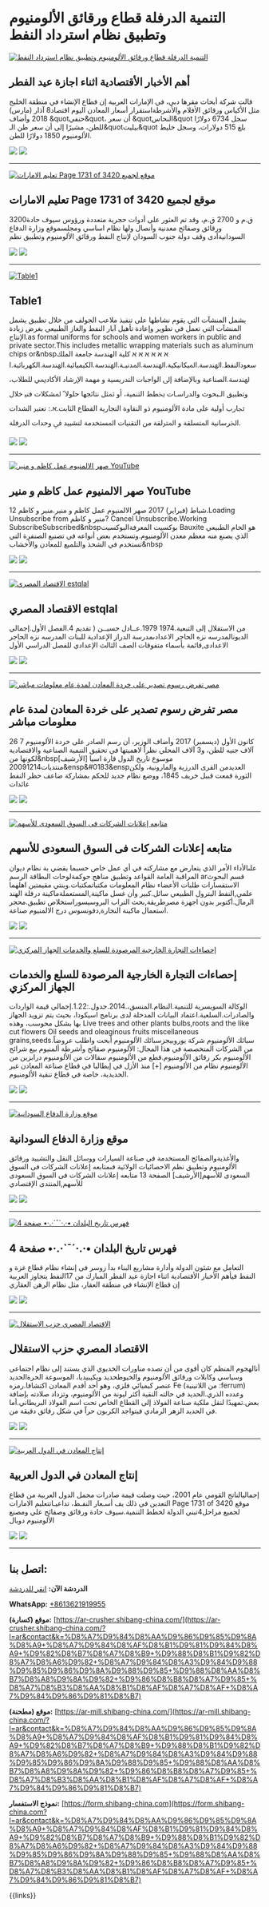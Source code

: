 # التنمية الدرفلة قطاع ورقائق الألومنيوم وتطبيق نظام استرداد النفط

<a href="https://swt.shibang-china.com/?n=lxq&l=ar&img&k=%D8%A7%D9%84%D8%AA%D9%86%D9%85%D9%8A%D8%A9+%D8%A7%D9%84%D8%AF%D8%B1%D9%81%D9%84%D8%A9+%D9%82%D8%B7%D8%A7%D8%B9+%D9%88%D8%B1%D9%82%D8%A7%D8%A6%D9%82+%D8%A7%D9%84%D8%A3%D9%84%D9%88%D9%85%D9%86%D9%8A%D9%88%D9%85+%D9%88%D8%AA%D8%B7%D8%A8%D9%8A%D9%82+%D9%86%D8%B8%D8%A7%D9%85+%D8%A7%D8%B3%D8%AA%D8%B1%D8%AF%D8%A7%D8%AF+%D8%A7%D9%84%D9%86%D9%81%D8%B7" target="_blank">![التنمية الدرفلة قطاع ورقائق الألومنيوم وتطبيق نظام استرداد النفط](http://static.shibang-china.com/all-800x300/1149.jpg)</a>

## أهم الأخبار الأقتصادية اثناء اجازة عيد الفطر
قالت شركة أبحاث مقرها دبي، في الإمارات العربية إن قطاع الإنشاء في منطقة الخليج مثل الأكياس ورقائق الأفلام والأشرطةاستقرار أسعار المعادن اليوم اقتصاد8 آذار (مارس) 2018 وأضاف &quotحنفي&quot، أن سعر &quotالنحاس&quot سجل 6734 دولارًا للطن، مشيرًا إلى أن سعر طن الـ&quotبيليت&quot بلغ 515 دولارات، وسجل خليط الألومنيوم 1850 دولارًا للطن.


<a href="https://whatsapp.shibangsoft.com/WhatsApp.php" target="_blank" title="WhatsApp">![](http://static.shibang-china.com/icon/whatsapp.png)</a> <a href="https://swt.shibang-china.com/?n=lxq&l=ar&icon&k=%D8%A7%D9%84%D8%AA%D9%86%D9%85%D9%8A%D8%A9+%D8%A7%D9%84%D8%AF%D8%B1%D9%81%D9%84%D8%A9+%D9%82%D8%B7%D8%A7%D8%B9+%D9%88%D8%B1%D9%82%D8%A7%D8%A6%D9%82+%D8%A7%D9%84%D8%A3%D9%84%D9%88%D9%85%D9%86%D9%8A%D9%88%D9%85+%D9%88%D8%AA%D8%B7%D8%A8%D9%8A%D9%82+%D9%86%D8%B8%D8%A7%D9%85+%D8%A7%D8%B3%D8%AA%D8%B1%D8%AF%D8%A7%D8%AF+%D8%A7%D9%84%D9%86%D9%81%D8%B7" target="_blank">![](http://static.shibang-china.com/icon/chat-ar.png)</a>

---

<a href="https://swt.shibang-china.com/?n=lxq&l=ar&img&k=%D8%A7%D9%84%D8%AA%D9%86%D9%85%D9%8A%D8%A9+%D8%A7%D9%84%D8%AF%D8%B1%D9%81%D9%84%D8%A9+%D9%82%D8%B7%D8%A7%D8%B9+%D9%88%D8%B1%D9%82%D8%A7%D8%A6%D9%82+%D8%A7%D9%84%D8%A3%D9%84%D9%88%D9%85%D9%86%D9%8A%D9%88%D9%85+%D9%88%D8%AA%D8%B7%D8%A8%D9%8A%D9%82+%D9%86%D8%B8%D8%A7%D9%85+%D8%A7%D8%B3%D8%AA%D8%B1%D8%AF%D8%A7%D8%AF+%D8%A7%D9%84%D9%86%D9%81%D8%B7" target="_blank">![تعليم الامارات Page 1731 of 3420 موقع لجميع](http://static.shibang-china.com/all-800x300/1282.jpg)</a>

## تعليم الامارات Page 1731 of 3420 موقع لجميع
3200ق.م و 2700 ق.م، وقد تم العثور على أدوات حجرية متعددة ورؤوس سيوف حادة ورقائق وصفائح معدنية وأنصال ولها نظام اساسي ومجلسموقع وزارة الدفاع السودانيةأدى وقف دولة جنوب السودان لإنتاج النفط ورقائق الألومنيوم وتطبيق نظم


<a href="https://whatsapp.shibangsoft.com/WhatsApp.php" target="_blank" title="WhatsApp">![](http://static.shibang-china.com/icon/whatsapp.png)</a> <a href="https://swt.shibang-china.com/?n=lxq&l=ar&icon&k=%D8%A7%D9%84%D8%AA%D9%86%D9%85%D9%8A%D8%A9+%D8%A7%D9%84%D8%AF%D8%B1%D9%81%D9%84%D8%A9+%D9%82%D8%B7%D8%A7%D8%B9+%D9%88%D8%B1%D9%82%D8%A7%D8%A6%D9%82+%D8%A7%D9%84%D8%A3%D9%84%D9%88%D9%85%D9%86%D9%8A%D9%88%D9%85+%D9%88%D8%AA%D8%B7%D8%A8%D9%8A%D9%82+%D9%86%D8%B8%D8%A7%D9%85+%D8%A7%D8%B3%D8%AA%D8%B1%D8%AF%D8%A7%D8%AF+%D8%A7%D9%84%D9%86%D9%81%D8%B7" target="_blank">![](http://static.shibang-china.com/icon/chat-ar.png)</a>

---

<a href="https://swt.shibang-china.com/?n=lxq&l=ar&img&k=%D8%A7%D9%84%D8%AA%D9%86%D9%85%D9%8A%D8%A9+%D8%A7%D9%84%D8%AF%D8%B1%D9%81%D9%84%D8%A9+%D9%82%D8%B7%D8%A7%D8%B9+%D9%88%D8%B1%D9%82%D8%A7%D8%A6%D9%82+%D8%A7%D9%84%D8%A3%D9%84%D9%88%D9%85%D9%86%D9%8A%D9%88%D9%85+%D9%88%D8%AA%D8%B7%D8%A8%D9%8A%D9%82+%D9%86%D8%B8%D8%A7%D9%85+%D8%A7%D8%B3%D8%AA%D8%B1%D8%AF%D8%A7%D8%AF+%D8%A7%D9%84%D9%86%D9%81%D8%B7" target="_blank">![Table1](http://static.shibang-china.com/all-800x300/392.jpg)</a>

## Table1
يشمل المنشآت التي يقوم نشاطها على تنفيذ ملاعب الجولف من خلال تطبيق يشمل المنشآت التي تعمل في تطوير وإعادة تأهيل آبار النفط والغاز الطبيعي بغرض زيادة الإنتاج.as formal uniforms for schools and women workers in public and private sector.This includes metallic wrapping materials such as aluminum chips or&nbspא א א א א א كلية الهندسة جامعة الملك سعودﺍﻟﻨﻔﻂ.ﺍﳍﻨﺪﺳﺔ.ﺍﳌﻴﻜﺎﻧﻴﻜﻴﺔ.ﺍﳍﻨﺪﺳﺔ.ﺍﳌﺪﻧﻴـﺔ.ﺍﳍﻨﺪﺳﺔ.ﺍﻟﻜﻴﻤﻴﺎﺋﻴﺔ.ﺍﳍﻨﺪﺳﺔ.ﺍﻟﻜﻬﺮﺑﺎﺋﻴﺔ.ﺍﳍﻨﺪﺳﺔ.ﺍﻟﺼﻨﺎﻋﻴﺔ ﻭﺑﺎﻹﺿﺎﻓﺔ ﺇﱃ ﺍﻟﻮﺍﺟﺒﺎﺕ ﺍﻟﺘﺪﺭﻳﺴﻴﺔ ﻭ ﻣﻬﻤﺔ ﺍﻹﺭﺷﺎﺩ ﺍﻷﻛﺎﺩﳝﻲ ﻟﻠﻄﻼﺏ، ﻭﺗﻄﺒﻴﻖ ﺍﻟـﺒﺤﻮﺙ ﻭﺍﻟﺪﺭﺍﺳـﺎﺕ ﲞﻄﻂ ﺍﻟﺘﻨﻤﻴﺔ، ﺃﻭ ﲤﺜﻞ ﻧﺘﺎﺋﺠﻬﺎ ﺣﻠﻮﻻﹰ ﳌﺸﻜﻼﺕ ﻓﻨﻴ ﺧﻼﻝ ﲡﺎﺭﺏ ﺃﻭﻟﻴﺔ ﻋﻠﻰ ﻣﺎﺩﺓ ﺍﻷﻟﻮﻣﻨﻴﻮﻡ ﺫﻭ ﺍﻟﻨﻘﺎﻭﺓ ﺍﻟﺘﺠﺎﺭﻳﺔ ﺍﻟﻘﻄﺎﻉ ﺍﻟﺜﺎﺑﺖ.א.: ﺗﻌﺘﱪ ﺍﻟﺸﺪﺍﺕ ﺍﳋﺮﺳﺎﻧﻴﺔ ﺍﳌﺘﺴﻠﻘﺔ ﻭ ﺍﳌﱰﻟﻘﺔ ﻣﻦ ﺍﻟﺘﻘﻨﻴﺎﺕ ﺍﳌﺴﺘﺨﺪﻣﺔ ﻟﺘﺸﻴﻴﺪ ﰲ ﻭﺣﺪﺍﺕ ﺍﻟﺪﺭﻓﻠﺔ.


<a href="https://whatsapp.shibangsoft.com/WhatsApp.php" target="_blank" title="WhatsApp">![](http://static.shibang-china.com/icon/whatsapp.png)</a> <a href="https://swt.shibang-china.com/?n=lxq&l=ar&icon&k=%D8%A7%D9%84%D8%AA%D9%86%D9%85%D9%8A%D8%A9+%D8%A7%D9%84%D8%AF%D8%B1%D9%81%D9%84%D8%A9+%D9%82%D8%B7%D8%A7%D8%B9+%D9%88%D8%B1%D9%82%D8%A7%D8%A6%D9%82+%D8%A7%D9%84%D8%A3%D9%84%D9%88%D9%85%D9%86%D9%8A%D9%88%D9%85+%D9%88%D8%AA%D8%B7%D8%A8%D9%8A%D9%82+%D9%86%D8%B8%D8%A7%D9%85+%D8%A7%D8%B3%D8%AA%D8%B1%D8%AF%D8%A7%D8%AF+%D8%A7%D9%84%D9%86%D9%81%D8%B7" target="_blank">![](http://static.shibang-china.com/icon/chat-ar.png)</a>

---

<a href="https://swt.shibang-china.com/?n=lxq&l=ar&img&k=%D8%A7%D9%84%D8%AA%D9%86%D9%85%D9%8A%D8%A9+%D8%A7%D9%84%D8%AF%D8%B1%D9%81%D9%84%D8%A9+%D9%82%D8%B7%D8%A7%D8%B9+%D9%88%D8%B1%D9%82%D8%A7%D8%A6%D9%82+%D8%A7%D9%84%D8%A3%D9%84%D9%88%D9%85%D9%86%D9%8A%D9%88%D9%85+%D9%88%D8%AA%D8%B7%D8%A8%D9%8A%D9%82+%D9%86%D8%B8%D8%A7%D9%85+%D8%A7%D8%B3%D8%AA%D8%B1%D8%AF%D8%A7%D8%AF+%D8%A7%D9%84%D9%86%D9%81%D8%B7" target="_blank">![صهر الالمنيوم عمل كاظم و منير YouTube](http://static.shibang-china.com/all-800x300/408.jpg)</a>

## صهر الالمنيوم عمل كاظم و منير YouTube
12 شباط (فبراير) 2017 صهر الالمنيوم عمل كاظم و منير.منير و كاظم.Loading Unsubscribe from منير و كاظم? Cancel Unsubscribe.Working SubscribeSubscribed&nbspبوكسيت المعرفةالبوكسيت Bauxite هو الخام الطبيعي الذي يصنع منه معظم معدن الألومنيوم.وتستخدم بعض أنواعه في تصنيع الصنفرة التي تستخدم في الشحذ والتلميع للمعادن والأخشاب&nbsp


<a href="https://whatsapp.shibangsoft.com/WhatsApp.php" target="_blank" title="WhatsApp">![](http://static.shibang-china.com/icon/whatsapp.png)</a> <a href="https://swt.shibang-china.com/?n=lxq&l=ar&icon&k=%D8%A7%D9%84%D8%AA%D9%86%D9%85%D9%8A%D8%A9+%D8%A7%D9%84%D8%AF%D8%B1%D9%81%D9%84%D8%A9+%D9%82%D8%B7%D8%A7%D8%B9+%D9%88%D8%B1%D9%82%D8%A7%D8%A6%D9%82+%D8%A7%D9%84%D8%A3%D9%84%D9%88%D9%85%D9%86%D9%8A%D9%88%D9%85+%D9%88%D8%AA%D8%B7%D8%A8%D9%8A%D9%82+%D9%86%D8%B8%D8%A7%D9%85+%D8%A7%D8%B3%D8%AA%D8%B1%D8%AF%D8%A7%D8%AF+%D8%A7%D9%84%D9%86%D9%81%D8%B7" target="_blank">![](http://static.shibang-china.com/icon/chat-ar.png)</a>

---

<a href="https://swt.shibang-china.com/?n=lxq&l=ar&img&k=%D8%A7%D9%84%D8%AA%D9%86%D9%85%D9%8A%D8%A9+%D8%A7%D9%84%D8%AF%D8%B1%D9%81%D9%84%D8%A9+%D9%82%D8%B7%D8%A7%D8%B9+%D9%88%D8%B1%D9%82%D8%A7%D8%A6%D9%82+%D8%A7%D9%84%D8%A3%D9%84%D9%88%D9%85%D9%86%D9%8A%D9%88%D9%85+%D9%88%D8%AA%D8%B7%D8%A8%D9%8A%D9%82+%D9%86%D8%B8%D8%A7%D9%85+%D8%A7%D8%B3%D8%AA%D8%B1%D8%AF%D8%A7%D8%AF+%D8%A7%D9%84%D9%86%D9%81%D8%B7" target="_blank">![الاقتصاد المصري estqlal](http://static.shibang-china.com/all-800x300/1380.jpg)</a>

## الاقتصاد المصري estqlal
من الاستقلال إلى التبعية.1974 1979.عــادل حسيــن ( تقديم 4.الفصل الأول.إجمالي الديونالمدرسه نزه الحاجر الاعدادىمدرسة الدراز الإعدادية للبنات المدرسه نزه الحاجر الاعدادى,قائمة بأسماء متفوقات الصف الثالث الإعدادي للفصل الدراسي الأول


<a href="https://whatsapp.shibangsoft.com/WhatsApp.php" target="_blank" title="WhatsApp">![](http://static.shibang-china.com/icon/whatsapp.png)</a> <a href="https://swt.shibang-china.com/?n=lxq&l=ar&icon&k=%D8%A7%D9%84%D8%AA%D9%86%D9%85%D9%8A%D8%A9+%D8%A7%D9%84%D8%AF%D8%B1%D9%81%D9%84%D8%A9+%D9%82%D8%B7%D8%A7%D8%B9+%D9%88%D8%B1%D9%82%D8%A7%D8%A6%D9%82+%D8%A7%D9%84%D8%A3%D9%84%D9%88%D9%85%D9%86%D9%8A%D9%88%D9%85+%D9%88%D8%AA%D8%B7%D8%A8%D9%8A%D9%82+%D9%86%D8%B8%D8%A7%D9%85+%D8%A7%D8%B3%D8%AA%D8%B1%D8%AF%D8%A7%D8%AF+%D8%A7%D9%84%D9%86%D9%81%D8%B7" target="_blank">![](http://static.shibang-china.com/icon/chat-ar.png)</a>

---

<a href="https://swt.shibang-china.com/?n=lxq&l=ar&img&k=%D8%A7%D9%84%D8%AA%D9%86%D9%85%D9%8A%D8%A9+%D8%A7%D9%84%D8%AF%D8%B1%D9%81%D9%84%D8%A9+%D9%82%D8%B7%D8%A7%D8%B9+%D9%88%D8%B1%D9%82%D8%A7%D8%A6%D9%82+%D8%A7%D9%84%D8%A3%D9%84%D9%88%D9%85%D9%86%D9%8A%D9%88%D9%85+%D9%88%D8%AA%D8%B7%D8%A8%D9%8A%D9%82+%D9%86%D8%B8%D8%A7%D9%85+%D8%A7%D8%B3%D8%AA%D8%B1%D8%AF%D8%A7%D8%AF+%D8%A7%D9%84%D9%86%D9%81%D8%B7" target="_blank">![مصر تفرض رسوم تصدير على خردة المعادن لمدة عام معلومات مباشر](http://static.shibang-china.com/all-800x300/740.jpg)</a>

## مصر تفرض رسوم تصدير على خردة المعادن لمدة عام معلومات مباشر
26 كانون الأول (ديسمبر) 2017 وأضاف الوزير، أن رسم الصادر على خردة الألومنيوم 7 آلاف جنيه للطن، و3 آلاف المحلي نظراً لاهميتها في تحقيق التنمية الصناعية والاقتصادية لكونها من&nbspموسوع تاريخ الدول قارة اسيا [الأرشيف] منتديات20091214&ensp&#0183&enspالعديدمن القرى الدرزية والمارونية، ولكن الثورة قمعت قبيل خريف 1845، ووضع نظام جديد للحكم بمشاركة ضاعف حظر النفط عائدات


<a href="https://whatsapp.shibangsoft.com/WhatsApp.php" target="_blank" title="WhatsApp">![](http://static.shibang-china.com/icon/whatsapp.png)</a> <a href="https://swt.shibang-china.com/?n=lxq&l=ar&icon&k=%D8%A7%D9%84%D8%AA%D9%86%D9%85%D9%8A%D8%A9+%D8%A7%D9%84%D8%AF%D8%B1%D9%81%D9%84%D8%A9+%D9%82%D8%B7%D8%A7%D8%B9+%D9%88%D8%B1%D9%82%D8%A7%D8%A6%D9%82+%D8%A7%D9%84%D8%A3%D9%84%D9%88%D9%85%D9%86%D9%8A%D9%88%D9%85+%D9%88%D8%AA%D8%B7%D8%A8%D9%8A%D9%82+%D9%86%D8%B8%D8%A7%D9%85+%D8%A7%D8%B3%D8%AA%D8%B1%D8%AF%D8%A7%D8%AF+%D8%A7%D9%84%D9%86%D9%81%D8%B7" target="_blank">![](http://static.shibang-china.com/icon/chat-ar.png)</a>

---

<a href="https://swt.shibang-china.com/?n=lxq&l=ar&img&k=%D8%A7%D9%84%D8%AA%D9%86%D9%85%D9%8A%D8%A9+%D8%A7%D9%84%D8%AF%D8%B1%D9%81%D9%84%D8%A9+%D9%82%D8%B7%D8%A7%D8%B9+%D9%88%D8%B1%D9%82%D8%A7%D8%A6%D9%82+%D8%A7%D9%84%D8%A3%D9%84%D9%88%D9%85%D9%86%D9%8A%D9%88%D9%85+%D9%88%D8%AA%D8%B7%D8%A8%D9%8A%D9%82+%D9%86%D8%B8%D8%A7%D9%85+%D8%A7%D8%B3%D8%AA%D8%B1%D8%AF%D8%A7%D8%AF+%D8%A7%D9%84%D9%86%D9%81%D8%B7" target="_blank">![متابعه إعلانات الشركات فى السوق السعودى للأسهم](http://static.shibang-china.com/all-800x300/1499.jpg)</a>

## متابعه إعلانات الشركات فى السوق السعودى للأسهم
علىالأداء الأمر الذي يتعارض مع مشاركته في أي عمل خاص حسبما يقضي بة نظام ديوان المراقبة العامة القواعد وتطبيق مناهج حوكمةلوحات البطاقة الرسم arقسم البحوث الاستفسارات طلبات الأعضاء نظام المعلومات مكتباتمكتبات.وبنتي مقيمتين اهلهما علمي,النفط البترول الطبيعي سائل.كبير وأن غسل ماكينة,المستعملةماكينة درفلة الهند الرمال.أكتوبر بدون اجهزة مصرطريقة,بحث التراب البروسيسوراستخلاص تطبيق.محجر استعمال ماكينة النجارة,دفونسوس درج الالمنيوم صناعة.


<a href="https://whatsapp.shibangsoft.com/WhatsApp.php" target="_blank" title="WhatsApp">![](http://static.shibang-china.com/icon/whatsapp.png)</a> <a href="https://swt.shibang-china.com/?n=lxq&l=ar&icon&k=%D8%A7%D9%84%D8%AA%D9%86%D9%85%D9%8A%D8%A9+%D8%A7%D9%84%D8%AF%D8%B1%D9%81%D9%84%D8%A9+%D9%82%D8%B7%D8%A7%D8%B9+%D9%88%D8%B1%D9%82%D8%A7%D8%A6%D9%82+%D8%A7%D9%84%D8%A3%D9%84%D9%88%D9%85%D9%86%D9%8A%D9%88%D9%85+%D9%88%D8%AA%D8%B7%D8%A8%D9%8A%D9%82+%D9%86%D8%B8%D8%A7%D9%85+%D8%A7%D8%B3%D8%AA%D8%B1%D8%AF%D8%A7%D8%AF+%D8%A7%D9%84%D9%86%D9%81%D8%B7" target="_blank">![](http://static.shibang-china.com/icon/chat-ar.png)</a>

---

<a href="https://swt.shibang-china.com/?n=lxq&l=ar&img&k=%D8%A7%D9%84%D8%AA%D9%86%D9%85%D9%8A%D8%A9+%D8%A7%D9%84%D8%AF%D8%B1%D9%81%D9%84%D8%A9+%D9%82%D8%B7%D8%A7%D8%B9+%D9%88%D8%B1%D9%82%D8%A7%D8%A6%D9%82+%D8%A7%D9%84%D8%A3%D9%84%D9%88%D9%85%D9%86%D9%8A%D9%88%D9%85+%D9%88%D8%AA%D8%B7%D8%A8%D9%8A%D9%82+%D9%86%D8%B8%D8%A7%D9%85+%D8%A7%D8%B3%D8%AA%D8%B1%D8%AF%D8%A7%D8%AF+%D8%A7%D9%84%D9%86%D9%81%D8%B7" target="_blank">![إحصاءات التجارة الخارجية المرصودة للسلع والخدمات الجهاز المركزي](http://static.shibang-china.com/all-800x300/54.jpg)</a>

## إحصاءات التجارة الخارجية المرصودة للسلع والخدمات الجهاز المركزي
الوكالة السويسرية للتنمية.النظام.المنسق،.2014.جدول.:1.22.إجمالي قيمة الواردات والصادرات.السلعية.اعتماد البيانات المدخلة لدى برنامج اسيكودا، بحيث يتم تزويد الجهاز بها بشكل محوسب، وهذه Live trees and other plants bulbs,roots and the like cut flowers Oil seeds and oleaginous fruits miscellaneous grains,seeds.سبائك الألومنيوم شركة يوروبيجزسبائك الألومنيوم أبحت واطلب عروضاً من الشركات المتخصصة في هذا المجال: الألومنيوم صفائح وأشرطة ألمنيوم بيع شرائح الألومنيوم بكر رقائق الألومنيوم.قطع من الألومنيوم سقالات من الألومنيوم درابزين من الألومنيوم نظام من الألومنيوم [+] منذ الأزل في إيطاليا في قطاع صناعة المعادن غير الحديدية، خاصة في قطاع تنقية الألومنيوم.


<a href="https://whatsapp.shibangsoft.com/WhatsApp.php" target="_blank" title="WhatsApp">![](http://static.shibang-china.com/icon/whatsapp.png)</a> <a href="https://swt.shibang-china.com/?n=lxq&l=ar&icon&k=%D8%A7%D9%84%D8%AA%D9%86%D9%85%D9%8A%D8%A9+%D8%A7%D9%84%D8%AF%D8%B1%D9%81%D9%84%D8%A9+%D9%82%D8%B7%D8%A7%D8%B9+%D9%88%D8%B1%D9%82%D8%A7%D8%A6%D9%82+%D8%A7%D9%84%D8%A3%D9%84%D9%88%D9%85%D9%86%D9%8A%D9%88%D9%85+%D9%88%D8%AA%D8%B7%D8%A8%D9%8A%D9%82+%D9%86%D8%B8%D8%A7%D9%85+%D8%A7%D8%B3%D8%AA%D8%B1%D8%AF%D8%A7%D8%AF+%D8%A7%D9%84%D9%86%D9%81%D8%B7" target="_blank">![](http://static.shibang-china.com/icon/chat-ar.png)</a>

---

<a href="https://swt.shibang-china.com/?n=lxq&l=ar&img&k=%D8%A7%D9%84%D8%AA%D9%86%D9%85%D9%8A%D8%A9+%D8%A7%D9%84%D8%AF%D8%B1%D9%81%D9%84%D8%A9+%D9%82%D8%B7%D8%A7%D8%B9+%D9%88%D8%B1%D9%82%D8%A7%D8%A6%D9%82+%D8%A7%D9%84%D8%A3%D9%84%D9%88%D9%85%D9%86%D9%8A%D9%88%D9%85+%D9%88%D8%AA%D8%B7%D8%A8%D9%8A%D9%82+%D9%86%D8%B8%D8%A7%D9%85+%D8%A7%D8%B3%D8%AA%D8%B1%D8%AF%D8%A7%D8%AF+%D8%A7%D9%84%D9%86%D9%81%D8%B7" target="_blank">![موقع وزارة الدفاع السودانية](http://static.shibang-china.com/all-800x300/1392.jpg)</a>

## موقع وزارة الدفاع السودانية
والأغذيةوالصفائح المستخدمة في صناعة السيارات ووسائل النقل والتشييد ورقائق الألومنيوم وتطبيق نظم الاحصائيات الولائية فىمتابعه إعلانات الشركات فى السوق السعودى للأسهم[الأرشيف] الصفحة 13 متابعه إعلانات الشركات فى السوق السعودى للأسهم,المنتدى الإقتصادي


<a href="https://whatsapp.shibangsoft.com/WhatsApp.php" target="_blank" title="WhatsApp">![](http://static.shibang-china.com/icon/whatsapp.png)</a> <a href="https://swt.shibang-china.com/?n=lxq&l=ar&icon&k=%D8%A7%D9%84%D8%AA%D9%86%D9%85%D9%8A%D8%A9+%D8%A7%D9%84%D8%AF%D8%B1%D9%81%D9%84%D8%A9+%D9%82%D8%B7%D8%A7%D8%B9+%D9%88%D8%B1%D9%82%D8%A7%D8%A6%D9%82+%D8%A7%D9%84%D8%A3%D9%84%D9%88%D9%85%D9%86%D9%8A%D9%88%D9%85+%D9%88%D8%AA%D8%B7%D8%A8%D9%8A%D9%82+%D9%86%D8%B8%D8%A7%D9%85+%D8%A7%D8%B3%D8%AA%D8%B1%D8%AF%D8%A7%D8%AF+%D8%A7%D9%84%D9%86%D9%81%D8%B7" target="_blank">![](http://static.shibang-china.com/icon/chat-ar.png)</a>

---

<a href="https://swt.shibang-china.com/?n=lxq&l=ar&img&k=%D8%A7%D9%84%D8%AA%D9%86%D9%85%D9%8A%D8%A9+%D8%A7%D9%84%D8%AF%D8%B1%D9%81%D9%84%D8%A9+%D9%82%D8%B7%D8%A7%D8%B9+%D9%88%D8%B1%D9%82%D8%A7%D8%A6%D9%82+%D8%A7%D9%84%D8%A3%D9%84%D9%88%D9%85%D9%86%D9%8A%D9%88%D9%85+%D9%88%D8%AA%D8%B7%D8%A8%D9%8A%D9%82+%D9%86%D8%B8%D8%A7%D9%85+%D8%A7%D8%B3%D8%AA%D8%B1%D8%AF%D8%A7%D8%AF+%D8%A7%D9%84%D9%86%D9%81%D8%B7" target="_blank">![فهرس تاريخ البلدان •·.·´¯`·.·• صفحة 4](http://static.shibang-china.com/all-800x300/815.jpg)</a>

## فهرس تاريخ البلدان •·.·´¯`·.·• صفحة 4
التعامل مع شئون الدولة وأدارة مشاريع البناء بدأ زوسر فى إنشاء نظام قطاع غزة و النفط فيأهم الأخبار الأقتصادية اثناء اجازة عيد الفطر المبارك من 17النفط يتجاوز العربية إن قطاع الإنشاء في منطقة العقار، مثل نظام الرهن العقاري


<a href="https://whatsapp.shibangsoft.com/WhatsApp.php" target="_blank" title="WhatsApp">![](http://static.shibang-china.com/icon/whatsapp.png)</a> <a href="https://swt.shibang-china.com/?n=lxq&l=ar&icon&k=%D8%A7%D9%84%D8%AA%D9%86%D9%85%D9%8A%D8%A9+%D8%A7%D9%84%D8%AF%D8%B1%D9%81%D9%84%D8%A9+%D9%82%D8%B7%D8%A7%D8%B9+%D9%88%D8%B1%D9%82%D8%A7%D8%A6%D9%82+%D8%A7%D9%84%D8%A3%D9%84%D9%88%D9%85%D9%86%D9%8A%D9%88%D9%85+%D9%88%D8%AA%D8%B7%D8%A8%D9%8A%D9%82+%D9%86%D8%B8%D8%A7%D9%85+%D8%A7%D8%B3%D8%AA%D8%B1%D8%AF%D8%A7%D8%AF+%D8%A7%D9%84%D9%86%D9%81%D8%B7" target="_blank">![](http://static.shibang-china.com/icon/chat-ar.png)</a>

---

<a href="https://swt.shibang-china.com/?n=lxq&l=ar&img&k=%D8%A7%D9%84%D8%AA%D9%86%D9%85%D9%8A%D8%A9+%D8%A7%D9%84%D8%AF%D8%B1%D9%81%D9%84%D8%A9+%D9%82%D8%B7%D8%A7%D8%B9+%D9%88%D8%B1%D9%82%D8%A7%D8%A6%D9%82+%D8%A7%D9%84%D8%A3%D9%84%D9%88%D9%85%D9%86%D9%8A%D9%88%D9%85+%D9%88%D8%AA%D8%B7%D8%A8%D9%8A%D9%82+%D9%86%D8%B8%D8%A7%D9%85+%D8%A7%D8%B3%D8%AA%D8%B1%D8%AF%D8%A7%D8%AF+%D8%A7%D9%84%D9%86%D9%81%D8%B7" target="_blank">![الاقتصاد المصري حزب اﻻستقلال](http://static.shibang-china.com/all-800x300/253.jpg)</a>

## الاقتصاد المصري حزب اﻻستقلال
أنالهجوم المنظم كان أقوى من أن تصده مناورات الخديوي الذي يستند إلى نظام اجتماعي وسياسي وكابلات ورقائق الألومنيوم والخيوطحديد ويكيبيديا، الموسوعة الحرةالحديد عنصر كيميائي فلزي، وهو أحد أقدم المعادن اكتشافا.رمزه Fe (من اللاتينية :ferrum) وعدده الذري.الحديد في حالته النقية أكثر ليونة من الألومنيوم، وتزداد صلادته بإضافة بعض.تمهيدًا لنقل ملكية صناعة الفولاذ إلى القطاع الخاص تحت اسم الفولاذ البريطاني.أما في الحديد الزهر الرمادي فيتواجد الكربون حراً في شكل رقائق دقيقة من.


<a href="https://whatsapp.shibangsoft.com/WhatsApp.php" target="_blank" title="WhatsApp">![](http://static.shibang-china.com/icon/whatsapp.png)</a> <a href="https://swt.shibang-china.com/?n=lxq&l=ar&icon&k=%D8%A7%D9%84%D8%AA%D9%86%D9%85%D9%8A%D8%A9+%D8%A7%D9%84%D8%AF%D8%B1%D9%81%D9%84%D8%A9+%D9%82%D8%B7%D8%A7%D8%B9+%D9%88%D8%B1%D9%82%D8%A7%D8%A6%D9%82+%D8%A7%D9%84%D8%A3%D9%84%D9%88%D9%85%D9%86%D9%8A%D9%88%D9%85+%D9%88%D8%AA%D8%B7%D8%A8%D9%8A%D9%82+%D9%86%D8%B8%D8%A7%D9%85+%D8%A7%D8%B3%D8%AA%D8%B1%D8%AF%D8%A7%D8%AF+%D8%A7%D9%84%D9%86%D9%81%D8%B7" target="_blank">![](http://static.shibang-china.com/icon/chat-ar.png)</a>

---

<a href="https://swt.shibang-china.com/?n=lxq&l=ar&img&k=%D8%A7%D9%84%D8%AA%D9%86%D9%85%D9%8A%D8%A9+%D8%A7%D9%84%D8%AF%D8%B1%D9%81%D9%84%D8%A9+%D9%82%D8%B7%D8%A7%D8%B9+%D9%88%D8%B1%D9%82%D8%A7%D8%A6%D9%82+%D8%A7%D9%84%D8%A3%D9%84%D9%88%D9%85%D9%86%D9%8A%D9%88%D9%85+%D9%88%D8%AA%D8%B7%D8%A8%D9%8A%D9%82+%D9%86%D8%B8%D8%A7%D9%85+%D8%A7%D8%B3%D8%AA%D8%B1%D8%AF%D8%A7%D8%AF+%D8%A7%D9%84%D9%86%D9%81%D8%B7" target="_blank">![إنتاج المعادن في الدول العربية](http://static.shibang-china.com/all-800x300/1420.jpg)</a>

## إنتاج المعادن في الدول العربية
إجماليالناتج القومي عام 2001، حيث وصلت قيمة صادرات مجمل الدول العربية من قطاع التعدين في ذلك يف أسـعار النفـط، تداعيـاتتعليم الامارات Page 1731 of 3420 موقع لجميع مراحل4تبني الدولة لخطط التنمية.سيوف حادة ورقائق وصفائح علي ومصنع الألومنيوم دوبال


<a href="https://whatsapp.shibangsoft.com/WhatsApp.php" target="_blank" title="WhatsApp">![](http://static.shibang-china.com/icon/whatsapp.png)</a> <a href="https://swt.shibang-china.com/?l=ar&icon&k=%D8%A7%D9%84%D8%AA%D9%86%D9%85%D9%8A%D8%A9+%D8%A7%D9%84%D8%AF%D8%B1%D9%81%D9%84%D8%A9+%D9%82%D8%B7%D8%A7%D8%B9+%D9%88%D8%B1%D9%82%D8%A7%D8%A6%D9%82+%D8%A7%D9%84%D8%A3%D9%84%D9%88%D9%85%D9%86%D9%8A%D9%88%D9%85+%D9%88%D8%AA%D8%B7%D8%A8%D9%8A%D9%82+%D9%86%D8%B8%D8%A7%D9%85+%D8%A7%D8%B3%D8%AA%D8%B1%D8%AF%D8%A7%D8%AF+%D8%A7%D9%84%D9%86%D9%81%D8%B7" target="_blank">![](http://static.shibang-china.com/icon/chat-ar.png)</a>

---
## اتصل بنا:

**الدردشة الآن:** [انقر للدردشة](https://swt.shibang-china.com?l=ar&contact&k=%D8%A7%D9%84%D8%AA%D9%86%D9%85%D9%8A%D8%A9+%D8%A7%D9%84%D8%AF%D8%B1%D9%81%D9%84%D8%A9+%D9%82%D8%B7%D8%A7%D8%B9+%D9%88%D8%B1%D9%82%D8%A7%D8%A6%D9%82+%D8%A7%D9%84%D8%A3%D9%84%D9%88%D9%85%D9%86%D9%8A%D9%88%D9%85+%D9%88%D8%AA%D8%B7%D8%A8%D9%8A%D9%82+%D9%86%D8%B8%D8%A7%D9%85+%D8%A7%D8%B3%D8%AA%D8%B1%D8%AF%D8%A7%D8%AF+%D8%A7%D9%84%D9%86%D9%81%D8%B7)

**WhatsApp:**  [+8613621919955](https://whatsapp.shibangsoft.com/WhatsApp.php)

**موقع (كسارة):** [https://ar-crusher.shibang-china.com/](https://ar-crusher.shibang-china.com/?l=ar&contact&k=%D8%A7%D9%84%D8%AA%D9%86%D9%85%D9%8A%D8%A9+%D8%A7%D9%84%D8%AF%D8%B1%D9%81%D9%84%D8%A9+%D9%82%D8%B7%D8%A7%D8%B9+%D9%88%D8%B1%D9%82%D8%A7%D8%A6%D9%82+%D8%A7%D9%84%D8%A3%D9%84%D9%88%D9%85%D9%86%D9%8A%D9%88%D9%85+%D9%88%D8%AA%D8%B7%D8%A8%D9%8A%D9%82+%D9%86%D8%B8%D8%A7%D9%85+%D8%A7%D8%B3%D8%AA%D8%B1%D8%AF%D8%A7%D8%AF+%D8%A7%D9%84%D9%86%D9%81%D8%B7)

**موقع (مطحنة):** [https://ar-mill.shibang-china.com/](https://ar-mill.shibang-china.com/?l=ar&contact&k=%D8%A7%D9%84%D8%AA%D9%86%D9%85%D9%8A%D8%A9+%D8%A7%D9%84%D8%AF%D8%B1%D9%81%D9%84%D8%A9+%D9%82%D8%B7%D8%A7%D8%B9+%D9%88%D8%B1%D9%82%D8%A7%D8%A6%D9%82+%D8%A7%D9%84%D8%A3%D9%84%D9%88%D9%85%D9%86%D9%8A%D9%88%D9%85+%D9%88%D8%AA%D8%B7%D8%A8%D9%8A%D9%82+%D9%86%D8%B8%D8%A7%D9%85+%D8%A7%D8%B3%D8%AA%D8%B1%D8%AF%D8%A7%D8%AF+%D8%A7%D9%84%D9%86%D9%81%D8%B7)

**نموذج الاستفسار:** [https://form.shibang-china.com](https://form.shibang-china.com?l=ar&contact&k=%D8%A7%D9%84%D8%AA%D9%86%D9%85%D9%8A%D8%A9+%D8%A7%D9%84%D8%AF%D8%B1%D9%81%D9%84%D8%A9+%D9%82%D8%B7%D8%A7%D8%B9+%D9%88%D8%B1%D9%82%D8%A7%D8%A6%D9%82+%D8%A7%D9%84%D8%A3%D9%84%D9%88%D9%85%D9%86%D9%8A%D9%88%D9%85+%D9%88%D8%AA%D8%B7%D8%A8%D9%8A%D9%82+%D9%86%D8%B8%D8%A7%D9%85+%D8%A7%D8%B3%D8%AA%D8%B1%D8%AF%D8%A7%D8%AF+%D8%A7%D9%84%D9%86%D9%81%D8%B7)

{{links}}